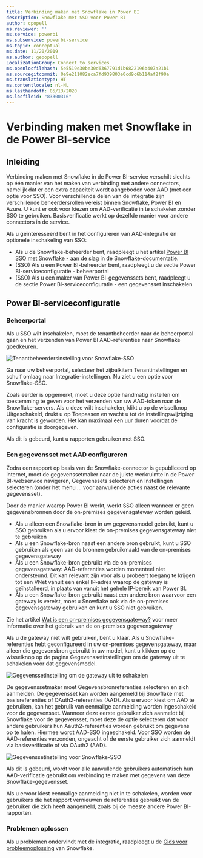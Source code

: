 ```yaml
---
title: Verbinding maken met Snowflake in Power BI
description: Snowflake met SSO voor Power BI
author: cpopell
ms.reviewer: ''
ms.service: powerbi
ms.subservice: powerbi-service
ms.topic: conceptual
ms.date: 11/20/2019
ms.author: gepopell
LocalizationGroup: Connect to services
ms.openlocfilehash: 5e5519e30be30d6367791d1b6822196b407a21b1
ms.sourcegitcommit: 0e9e211082eca7fd939803e0cd9c6b114af2f90a
ms.translationtype: HT
ms.contentlocale: nl-NL
ms.lasthandoff: 05/13/2020
ms.locfileid: "83300316"
---
```

#  <a name="connecting-to-snowflake-in-power-bi-service"></a>Verbinding maken met Snowflake in de Power BI-service

## <a name="introduction"></a>Inleiding

Verbinding maken met Snowflake in de Power BI-service verschilt slechts op één manier van het maken van verbinding met andere connectors, namelijk dat er een extra capaciteit wordt aangeboden voor AAD (met een optie voor SSO). Voor verschillende delen van de integratie zijn verschillende beheerdersrollen vereist binnen Snowflake, Power BI en Azure. U kunt er ook voor kiezen om AAD-verificatie in te schakelen zonder SSO te gebruiken. Basisverificatie werkt op dezelfde manier voor andere connectors in de service.

Als u geïnteresseerd bent in het configureren van AAD-integratie en optionele inschakeling van SSO:
* Als u de Snowflake-beheerder bent, raadpleegt u het artikel [Power BI SSO met Snowflake - aan de slag](https://docs.snowflake.net/manuals/LIMITEDACCESS/oauth-powerbi.html) in de Snowflake-documentatie.
* (SSO) Als u een Power BI-beheerder bent, raadpleegt u de sectie Power BI-serviceconfiguratie - beheerportal
* (SSO) Als u een maker van Power BI-gegevenssets bent, raadpleegt u de sectie Power BI-serviceconfiguratie - een gegevensset inschakelen

## <a name="power-bi-service-configuration"></a>Power BI-serviceconfiguratie

### <a name="admin-portal"></a>Beheerportal

Als u SSO wilt inschakelen, moet de tenantbeheerder naar de beheerportal gaan en het verzenden van Power BI AAD-referenties naar Snowflake goedkeuren.

![Tenantbeheerdersinstelling voor Snowflake-SSO](media/service-connect-snowflake/snowflakessotenant.png)

Ga naar uw beheerportal, selecteer het zijbalkitem Tenantinstellingen en schuif omlaag naar Integratie-instellingen. Nu ziet u een optie voor Snowflake-SSO.

Zoals eerder is opgemerkt, moet u deze optie handmatig instellen om toestemming te geven voor het verzenden van uw AAD-token naar de Snowflake-servers. Als u deze wilt inschakelen, klikt u op de wisselknop Uitgeschakeld, drukt u op Toepassen en wacht u tot de instellingswijziging van kracht is geworden. Het kan maximaal een uur duren voordat de configuratie is doorgegeven.

Als dit is gebeurd, kunt u rapporten gebruiken met SSO.

### <a name="configuring-a-dataset-with-aad"></a>Een gegevensset met AAD configureren

Zodra een rapport op basis van de Snowflake-connector is gepubliceerd op internet, moet de gegevenssetmaker naar de juiste werkruimte in de Power BI-webservice navigeren, Gegevenssets selecteren en Instellingen selecteren (onder het menu ... voor aanvullende acties naast de relevante gegevensset).

Door de manier waarop Power BI werkt, werkt SSO alleen wanneer er geen gegevensbronnen door de on-premises gegevensgateway worden geleid.

* Als u alleen een Snowflake-bron in uw gegevensmodel gebruikt, kunt u SSO gebruiken als u ervoor kiest de on-premises gegevensgateway niet te gebruiken
* Als u een Snowflake-bron naast een andere bron gebruikt, kunt u SSO gebruiken als geen van de bronnen gebruikmaakt van de on-premises gegevensgateway
* Als u een Snowflake-bron gebruikt via de on-premises gegevensgateway: AAD-referenties worden momenteel niet ondersteund. Dit kan relevant zijn voor als u probeert toegang te krijgen tot een VNet vanuit een enkel IP-adres waarop de gateway is geïnstalleerd, in plaats van vanuit het gehele IP-bereik van Power BI.
* Als u een Snowflake-bron gebruikt naast een andere bron waarvoor een gateway is vereist, moet u Snowflake ook via de on-premises gegevensgateway gebruiken en kunt u SSO niet gebruiken.

Zie het artikel [Wat is een on-premises gegevensgateway?](https://docs.microsoft.com/power-bi/service-gateway-onprem) voor meer informatie over het gebruik van de on-premises gegevensgateway

Als u de gateway niet wilt gebruiken, bent u klaar. Als u Snowflake-referenties hebt geconfigureerd in uw on-premises gegevensgateway, maar alleen die gegevensbron gebruikt in uw model, kunt u klikken op de wisselknop op de pagina Gegevenssetinstellingen om de gateway uit te schakelen voor dat gegevensmodel.

![Gegevenssetinstelling om de gateway uit te schakelen](media/service-connect-snowflake/snowflake_gateway_toggle_off.png)

De gegevenssetmaker moet Gegevensbronreferenties selecteren en zich aanmelden. De gegevensset kan worden aangemeld bij Snowflake met basisreferenties of OAuth2-referenties (AAD). Als u ervoor kiest om AAD te gebruiken, kan het gebruik van eenmalige aanmelding worden ingeschakeld voor de gegevensset. Wanneer deze eerste gebruiker zich aanmeldt bij Snowflake voor de gegevensset, moet deze de optie selecteren dat voor andere gebruikers hun Aauth2-referenties worden gebruikt om gegevens op te halen. Hiermee wordt AAD-SSO ingeschakeld. Voor SSO worden de AAD-referenties verzonden, ongeacht of de eerste gebruiker zich aanmeldt via basisverificatie of via OAuth2 (AAD). 

![Gegevenssetinstelling voor Snowflake-SSO](media/service-connect-snowflake/snowflakessocredui.png)

Als dit is gebeurd, wordt voor alle aanvullende gebruikers automatisch hun AAD-verificatie gebruikt om verbinding te maken met gegevens van deze Snowflake-gegevensset.

Als u ervoor kiest eenmalige aanmelding niet in te schakelen, worden voor gebruikers die het rapport vernieuwen de referenties gebruikt van de gebruiker die zich heeft aangemeld, zoals bij de meeste andere Power BI-rapporten.

### <a name="troubleshooting"></a>Problemen oplossen

Als u problemen ondervindt met de integratie, raadpleegt u de [Gids voor probleemoplossing](https://docs.snowflake.net/manuals/LIMITEDACCESS/oauth-powerbi.html#troubleshooting) van Snowflake.


